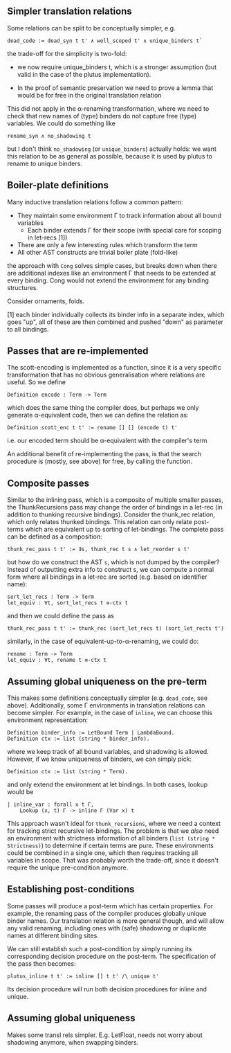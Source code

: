 Simpler translation relations
---
Some relations can be split to be conceptually simpler, e.g.

    dead_code := dead_syn t t' ∧ well_scoped t' ∧ unique_binders t`

the trade-off for the simplicity is two-fold:

  - we now require unique_binders t, which is a stronger assumption
  (but valid in the case of the plutus implementation).

  - In the proof of semantic preservation we need to prove a lemma that would be
  for free in the original translation relation

This did not apply in the α-renaming transformation, where we need to check that
new names of (type) binders do not capture free (type) variables. We could do
something like

    rename_syn ∧ no_shadowing t

but I don't think `no_shadowing` (or `unique_binders`) actually holds: we want this relation
to be as general as possible, because it is used by plutus to rename _to_ unique binders.


Boiler-plate definitions
---

Many inductive translation relations follow a common pattern:

  - They maintain some environment Γ to track information about all bound
  variables
    - Each binder extends Γ for their scope (with special care for scoping in let-recs [1])
  - There are only a few interesting rules which transform the term
  - All other AST constructs are trivial boiler plate (fold-like)

the approach with `Cong` solves simple cases, but breaks down when there are
additional indexes like an environment Γ that needs to be extended at every
binding. Cong would not extend the environment for any binding structures.

Consider ornaments, folds.

[1] each binder individually collects its binder info in a separate index,
  which goes "up", all of these are then combined and pushed "down" as parameter
  to all bindings.


Passes that are re-implemented
---

The scott-encoding is implemented as a function, since it is a very specific transformation
that has no obvious generalisation where relations are useful. So we define

    Definition encode : Term -> Term

which does the same thing the compiler does, but perhaps we only generate α-equivalent code,
then we can define the relation as:

    Definition scott_enc t t' := rename [] [] (encode t) t'

i.e. our encoded term should be α-equivalent with the compiler's term

An additional benefit of re-implementing the pass, is that the search procedure is (mostly, see above)
for free, by calling the function.


Composite passes
---

Similar to the inlining pass, which is a composite of multiple smaller passes,
the ThunkRecursions pass may change the order of bindings in a let-rec (in
addition to thunking recursive bindings). Consider the thunk_rec relation, which only
relates thunked bindings. This relation can only relate post-terms which are equivalent
up to sorting of let-bindings. The complete pass can be defined as a composition:

    thunk_rec_pass t t' := ∃s, thunk_rec t s ∧ let_reorder s t'

but how do we construct the AST `s`, which is not dumped by the compiler? Instead of
outputting extra info to construct s, we can compute a normal form where
all bindings in a let-rec are sorted (e.g. based on identifier name):

    sort_let_recs : Term -> Term
    let_equiv : ∀t, sort_let_recs t ≡-ctx t

and then we could define the pass as

    thunk_rec_pass t t' := thunk_rec (sort_let_recs t) (sort_let_rects t')

similarly, in the case of equivalent-up-to-α-renaming, we could do:

    rename : Term -> Term
    let_equiv : ∀t, rename t ≡-ctx t


Assuming global uniqueness on the pre-term
---

This makes some definitions conceptually simpler (e.g. `dead_code`, see above). Additionally,
some Γ environments in translation relations can become simpler.
For example, in the case of `inline`, we can choose this environment representation:

    Definition binder_info := LetBound Term | LambdaBound.
    Definition ctx := list (string * binder_info).

where we keep track of all bound variables, and shadowing is allowed. However, if we know
uniqueness of binders, we can simply pick:

    Definition ctx := list (string * Term).

and only extend the environment at let bindings. In both cases, lookup would be

    | inline_var : forall x t Γ,
        Lookup (x, t) Γ -> inline Γ (Var x) t

This approach wasn't ideal for `thunk_recursions`, where we need a context for
tracking strict recursive let-bindings. The problem is that we _also_ need an
environment with strictness information of all binders (`list (string * Strictness)`)
to determine if certain terms are pure. These environments could be combined
in a single one, which then requires tracking all variables in scope. That was probably
worth the trade-off, since it doesn't require the unique pre-condition anymore.

Establishing post-conditions
---

Some passes will produce a post-term which has certain properties. For example,
the renaming pass of the compiler produces globally unique binder names. Our
translation relation is more general though, and will allow any valid renaming,
including ones with (safe) shadowing or duplicate names at different binding
sites.

We can still establish such a post-condition by simply running its
corresponding decision procedure on the post-term. The specification of the
pass then becomes:

    plutus_inline t t' := inline [] t t' /\ unique t'

Its decision procedure will run both decision procedures for inline and unique.

Assuming global uniqueness
---
Makes some transl rels simpler. E.g. LetFloat, needs not worry about shadowing anymore, when
swapping binders.

